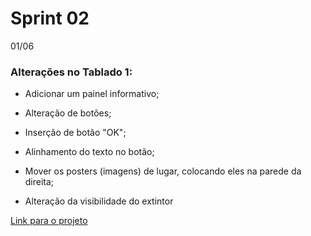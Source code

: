 # Sprint 02

01/06

### Alterações no Tablado 1:
- Adicionar um painel informativo;
- Alteração de botões;
- Inserção de botão "OK";
- Alinhamento do texto no botão;


- Mover os posters (imagens) de lugar, colocando eles na parede da direita;
- Alteração da visibilidade do extintor


[Link para o projeto](https://glitch.com/~airplane-build-latecoere)
